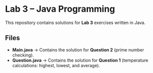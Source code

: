 # Lab 3 – Java Programming

This repository contains solutions for **Lab 3** exercises written in Java.

## Files
- **Main.java** → Contains the solution for **Question 2** (prime number checking).  
- **Question.java** → Contains the solution for **Question 1** (temperature calculations: highest, lowest, and average).


